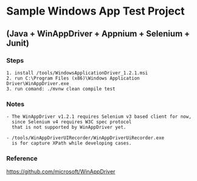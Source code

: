 # Sample Windows App Test Project

## (Java + WinAppDriver + Appnium + Selenium + Junit)

### Steps

~~~Text
1. install /tools/WindowsApplicationDriver_1.2.1.msi
2. run C:\Program Files (x86)\Windows Application Driver\WinAppDriver.exe
3. run comand: ./mvnw clean compile test
~~~

### Notes

~~~Text
- The WinAppDriver v1.2.1 requires Selenium v3 based client for now,
  since Selenium v4 requires W3C spec protocol
  that is not supported by WinAppDriver yet.

- /tools/WinAppDriverUIRecorder/WinAppDriverUiRecorder.exe
  is for capture XPath while developing cases.
~~~

### Reference

<https://github.com/microsoft/WinAppDriver>
